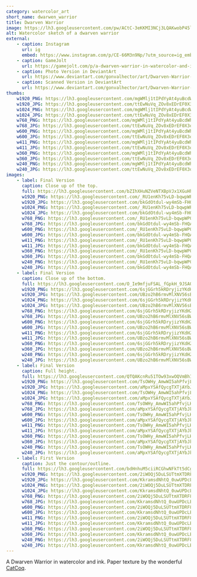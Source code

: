 ```yaml
---
category: watercolor_art
short_name: dwarwen_warrior
title: Dwarven Warrior
image: https://lh3.googleusercontent.com/pw/ACtC-3eKKMI3NCj3LQAKwobP45lVXW8BakdPVPIcEMa5hzvtpj1hAhvsXcWHs5xfi0JXYEt5KZF5bE5jhHNFV3awm8jQSe4Kz-_ak5Tggs4gdZ32xYoAYRcv1KbSfXdbxHoYh_CNWovKNIr4twdQm5qp6a1z=w1200-h630-no?authuser=0
alt: Watercolor sketch of a dwarven warrior
external:
    - caption: Instagram
      url: ig
      embed: https://www.instagram.com/p/CE-66M3n9Np/?utm_source=ig_embed&amp;utm_campaign=loading
    - caption: GameJolt
      url: https://gamejolt.com/p/a-dwarven-warrior-in-watercolor-and-ink-paper-texture-by-the-wonde-frg33nj9
    - caption: Photo Version in DeviantArt
      url: https://www.deviantart.com/gonvalhector/art/Dwarven-Warrior-868242447
    - caption: Scanned Version in DeviantArt
      url: https://www.deviantart.com/gonvalhector/art/Dwarven-Warrior-868220138
thumbs:
    w1920_PNG: https://lh3.googleusercontent.com/mgWMlj1tIPdYyAt4yuBcdWhgF_EqDs_Cvn030F9wNiVsx7OfLK8fUzTBWJCDIuA978MVn1x8HJy9h_7a7gVwv0Fmz92jDAlomZsEc5L5hiKbcd9FUj63FVBUSwQYU4kq6PkjGCeNfA=w355
    w1920_JPG: https://lh3.googleusercontent.com/ttEwNuVq_ZOv8xEDrEF0X3o71wakRODvckHqBULdWH0tCp9CyvzMc4B3v63qd108d-8TzbJ3CUNo65GsjtbD-jST-fsiCZlxyyaChDGJbaD8p94WIW261TmHo3Q-EOpn_7ZWA1w8rQ=w355
    w1024_PNG: https://lh3.googleusercontent.com/mgWMlj1tIPdYyAt4yuBcdWhgF_EqDs_Cvn030F9wNiVsx7OfLK8fUzTBWJCDIuA978MVn1x8HJy9h_7a7gVwv0Fmz92jDAlomZsEc5L5hiKbcd9FUj63FVBUSwQYU4kq6PkjGCeNfA=w284
    w1024_JPG: https://lh3.googleusercontent.com/ttEwNuVq_ZOv8xEDrEF0X3o71wakRODvckHqBULdWH0tCp9CyvzMc4B3v63qd108d-8TzbJ3CUNo65GsjtbD-jST-fsiCZlxyyaChDGJbaD8p94WIW261TmHo3Q-EOpn_7ZWA1w8rQ=w284
    w768_PNG: https://lh3.googleusercontent.com/mgWMlj1tIPdYyAt4yuBcdWhgF_EqDs_Cvn030F9wNiVsx7OfLK8fUzTBWJCDIuA978MVn1x8HJy9h_7a7gVwv0Fmz92jDAlomZsEc5L5hiKbcd9FUj63FVBUSwQYU4kq6PkjGCeNfA=w213
    w768_JPG: https://lh3.googleusercontent.com/ttEwNuVq_ZOv8xEDrEF0X3o71wakRODvckHqBULdWH0tCp9CyvzMc4B3v63qd108d-8TzbJ3CUNo65GsjtbD-jST-fsiCZlxyyaChDGJbaD8p94WIW261TmHo3Q-EOpn_7ZWA1w8rQ=w213
    w600_PNG: https://lh3.googleusercontent.com/mgWMlj1tIPdYyAt4yuBcdWhgF_EqDs_Cvn030F9wNiVsx7OfLK8fUzTBWJCDIuA978MVn1x8HJy9h_7a7gVwv0Fmz92jDAlomZsEc5L5hiKbcd9FUj63FVBUSwQYU4kq6PkjGCeNfA=w166
    w600_JPG: https://lh3.googleusercontent.com/ttEwNuVq_ZOv8xEDrEF0X3o71wakRODvckHqBULdWH0tCp9CyvzMc4B3v63qd108d-8TzbJ3CUNo65GsjtbD-jST-fsiCZlxyyaChDGJbaD8p94WIW261TmHo3Q-EOpn_7ZWA1w8rQ=w166
    w411_PNG: https://lh3.googleusercontent.com/mgWMlj1tIPdYyAt4yuBcdWhgF_EqDs_Cvn030F9wNiVsx7OfLK8fUzTBWJCDIuA978MVn1x8HJy9h_7a7gVwv0Fmz92jDAlomZsEc5L5hiKbcd9FUj63FVBUSwQYU4kq6PkjGCeNfA=w114
    w411_JPG: https://lh3.googleusercontent.com/ttEwNuVq_ZOv8xEDrEF0X3o71wakRODvckHqBULdWH0tCp9CyvzMc4B3v63qd108d-8TzbJ3CUNo65GsjtbD-jST-fsiCZlxyyaChDGJbaD8p94WIW261TmHo3Q-EOpn_7ZWA1w8rQ=w114
    w360_PNG: https://lh3.googleusercontent.com/mgWMlj1tIPdYyAt4yuBcdWhgF_EqDs_Cvn030F9wNiVsx7OfLK8fUzTBWJCDIuA978MVn1x8HJy9h_7a7gVwv0Fmz92jDAlomZsEc5L5hiKbcd9FUj63FVBUSwQYU4kq6PkjGCeNfA=w100
    w360_JPG: https://lh3.googleusercontent.com/ttEwNuVq_ZOv8xEDrEF0X3o71wakRODvckHqBULdWH0tCp9CyvzMc4B3v63qd108d-8TzbJ3CUNo65GsjtbD-jST-fsiCZlxyyaChDGJbaD8p94WIW261TmHo3Q-EOpn_7ZWA1w8rQ=w100
    w240_PNG: https://lh3.googleusercontent.com/mgWMlj1tIPdYyAt4yuBcdWhgF_EqDs_Cvn030F9wNiVsx7OfLK8fUzTBWJCDIuA978MVn1x8HJy9h_7a7gVwv0Fmz92jDAlomZsEc5L5hiKbcd9FUj63FVBUSwQYU4kq6PkjGCeNfA=w66
    w240_JPG: https://lh3.googleusercontent.com/ttEwNuVq_ZOv8xEDrEF0X3o71wakRODvckHqBULdWH0tCp9CyvzMc4B3v63qd108d-8TzbJ3CUNo65GsjtbD-jST-fsiCZlxyyaChDGJbaD8p94WIW261TmHo3Q-EOpn_7ZWA1w8rQ=w66
images:
    - label: Final Version
      caption: Close up of the top.
      full: https://lh3.googleusercontent.com/bZIhXHuNZVeNTXBpVJx1XGuHhRJB_ZY4AM0npu41GmY1B-VMMJEAYIoapUVzrv-PNmxxyvlA1FQcnQpR8b3vXkDjxxat0T1DNkfMck8a2-bmtK6h_7sQF3-m9dA8rJG1lB0cuRL1aA=w1080-h1080
      w1920_PNG: https://lh3.googleusercontent.com/_RU1enKh75vLD-bqwpWP0LXv3REzOG8P8_iGWi4Z07Yy5iwtRjCousDl8LAprqQuh2WlPApPMborveG1Fdkbk53I2jFLVppNxF0uNesT1wiVQy0ttakrBfBlxW09kLOlheGGPv3_Xw=w850
      w1920_JPG: https://lh3.googleusercontent.com/bkGdOtdul-wy4mSb-FHQAFDshjRHO2pekvtPD99pWTByTakpc1cGHzYsYGxq6rIqd8L_uYqNkHsTZOk4kSjCiH1p15a5UwqC3HrrhrAbUFQx1gqZhZKtmaeN47wl_PMg9_iwm4fWnw=w850
      w1024_PNG: https://lh3.googleusercontent.com/_RU1enKh75vLD-bqwpWP0LXv3REzOG8P8_iGWi4Z07Yy5iwtRjCousDl8LAprqQuh2WlPApPMborveG1Fdkbk53I2jFLVppNxF0uNesT1wiVQy0ttakrBfBlxW09kLOlheGGPv3_Xw=w711
      w1024_JPG: https://lh3.googleusercontent.com/bkGdOtdul-wy4mSb-FHQAFDshjRHO2pekvtPD99pWTByTakpc1cGHzYsYGxq6rIqd8L_uYqNkHsTZOk4kSjCiH1p15a5UwqC3HrrhrAbUFQx1gqZhZKtmaeN47wl_PMg9_iwm4fWnw=w711
      w768_PNG: https://lh3.googleusercontent.com/_RU1enKh75vLD-bqwpWP0LXv3REzOG8P8_iGWi4Z07Yy5iwtRjCousDl8LAprqQuh2WlPApPMborveG1Fdkbk53I2jFLVppNxF0uNesT1wiVQy0ttakrBfBlxW09kLOlheGGPv3_Xw=w533
      w768_JPG: https://lh3.googleusercontent.com/bkGdOtdul-wy4mSb-FHQAFDshjRHO2pekvtPD99pWTByTakpc1cGHzYsYGxq6rIqd8L_uYqNkHsTZOk4kSjCiH1p15a5UwqC3HrrhrAbUFQx1gqZhZKtmaeN47wl_PMg9_iwm4fWnw=w533
      w600_PNG: https://lh3.googleusercontent.com/_RU1enKh75vLD-bqwpWP0LXv3REzOG8P8_iGWi4Z07Yy5iwtRjCousDl8LAprqQuh2WlPApPMborveG1Fdkbk53I2jFLVppNxF0uNesT1wiVQy0ttakrBfBlxW09kLOlheGGPv3_Xw=w416
      w600_JPG: https://lh3.googleusercontent.com/bkGdOtdul-wy4mSb-FHQAFDshjRHO2pekvtPD99pWTByTakpc1cGHzYsYGxq6rIqd8L_uYqNkHsTZOk4kSjCiH1p15a5UwqC3HrrhrAbUFQx1gqZhZKtmaeN47wl_PMg9_iwm4fWnw=w416
      w411_PNG: https://lh3.googleusercontent.com/_RU1enKh75vLD-bqwpWP0LXv3REzOG8P8_iGWi4Z07Yy5iwtRjCousDl8LAprqQuh2WlPApPMborveG1Fdkbk53I2jFLVppNxF0uNesT1wiVQy0ttakrBfBlxW09kLOlheGGPv3_Xw=w285
      w411_JPG: https://lh3.googleusercontent.com/bkGdOtdul-wy4mSb-FHQAFDshjRHO2pekvtPD99pWTByTakpc1cGHzYsYGxq6rIqd8L_uYqNkHsTZOk4kSjCiH1p15a5UwqC3HrrhrAbUFQx1gqZhZKtmaeN47wl_PMg9_iwm4fWnw=w285
      w360_PNG: https://lh3.googleusercontent.com/_RU1enKh75vLD-bqwpWP0LXv3REzOG8P8_iGWi4Z07Yy5iwtRjCousDl8LAprqQuh2WlPApPMborveG1Fdkbk53I2jFLVppNxF0uNesT1wiVQy0ttakrBfBlxW09kLOlheGGPv3_Xw=w250
      w360_JPG: https://lh3.googleusercontent.com/bkGdOtdul-wy4mSb-FHQAFDshjRHO2pekvtPD99pWTByTakpc1cGHzYsYGxq6rIqd8L_uYqNkHsTZOk4kSjCiH1p15a5UwqC3HrrhrAbUFQx1gqZhZKtmaeN47wl_PMg9_iwm4fWnw=w250
      w240_PNG: https://lh3.googleusercontent.com/_RU1enKh75vLD-bqwpWP0LXv3REzOG8P8_iGWi4Z07Yy5iwtRjCousDl8LAprqQuh2WlPApPMborveG1Fdkbk53I2jFLVppNxF0uNesT1wiVQy0ttakrBfBlxW09kLOlheGGPv3_Xw=w166
      w240_JPG: https://lh3.googleusercontent.com/bkGdOtdul-wy4mSb-FHQAFDshjRHO2pekvtPD99pWTByTakpc1cGHzYsYGxq6rIqd8L_uYqNkHsTZOk4kSjCiH1p15a5UwqC3HrrhrAbUFQx1gqZhZKtmaeN47wl_PMg9_iwm4fWnw=w166
    - label: Final Version
      caption: Close up of the bottom.
      full: https://lh3.googleusercontent.com/O_Ie9mfjuFSAL_fGpkH_9JSAO3Lzj0xBHUX0nG2cuv9u8JFNwr1PNZihDbp2y0X74eFd3d49uqTToz8h861jqhgCxE5lSAtRq1bVkkKFIe88zpblzjlc7xWU-JlEbhOmJmjt0C6dEg=w1080-h1080
      w1920_PNG: https://lh3.googleusercontent.com/6sjGGrh5kRDryjizYKdHZ-nXmgfyUeqL9F5M-vNFvJz96km4GQHbVBw0F9fM1gdZKs90IVgRqCkmxAbFi_K5CI8u2kaRRZIpsLF7VRqCij2gwdximulGsyAsUwiK8iylVgSauMrtNw=w850
      w1920_JPG: https://lh3.googleusercontent.com/UBzo2hB6rmvMlXNV56sBWaUvZ4IAApnKRxJ_ZUt8YMJEd-9PmaCM7QEaTzSlCpyZ7CGuV2JZQyo16Pu5pT8uDq5TCUJiv2nO9iwbnMM_RiFnaU6fiANGEZNJyyzXvivkLC49QMulRw=w850
      w1024_PNG: https://lh3.googleusercontent.com/6sjGGrh5kRDryjizYKdHZ-nXmgfyUeqL9F5M-vNFvJz96km4GQHbVBw0F9fM1gdZKs90IVgRqCkmxAbFi_K5CI8u2kaRRZIpsLF7VRqCij2gwdximulGsyAsUwiK8iylVgSauMrtNw=w711
      w1024_JPG: https://lh3.googleusercontent.com/UBzo2hB6rmvMlXNV56sBWaUvZ4IAApnKRxJ_ZUt8YMJEd-9PmaCM7QEaTzSlCpyZ7CGuV2JZQyo16Pu5pT8uDq5TCUJiv2nO9iwbnMM_RiFnaU6fiANGEZNJyyzXvivkLC49QMulRw=w711
      w768_PNG: https://lh3.googleusercontent.com/6sjGGrh5kRDryjizYKdHZ-nXmgfyUeqL9F5M-vNFvJz96km4GQHbVBw0F9fM1gdZKs90IVgRqCkmxAbFi_K5CI8u2kaRRZIpsLF7VRqCij2gwdximulGsyAsUwiK8iylVgSauMrtNw=w533
      w768_JPG: https://lh3.googleusercontent.com/UBzo2hB6rmvMlXNV56sBWaUvZ4IAApnKRxJ_ZUt8YMJEd-9PmaCM7QEaTzSlCpyZ7CGuV2JZQyo16Pu5pT8uDq5TCUJiv2nO9iwbnMM_RiFnaU6fiANGEZNJyyzXvivkLC49QMulRw=w533
      w600_PNG: https://lh3.googleusercontent.com/6sjGGrh5kRDryjizYKdHZ-nXmgfyUeqL9F5M-vNFvJz96km4GQHbVBw0F9fM1gdZKs90IVgRqCkmxAbFi_K5CI8u2kaRRZIpsLF7VRqCij2gwdximulGsyAsUwiK8iylVgSauMrtNw=w416
      w600_JPG: https://lh3.googleusercontent.com/UBzo2hB6rmvMlXNV56sBWaUvZ4IAApnKRxJ_ZUt8YMJEd-9PmaCM7QEaTzSlCpyZ7CGuV2JZQyo16Pu5pT8uDq5TCUJiv2nO9iwbnMM_RiFnaU6fiANGEZNJyyzXvivkLC49QMulRw=w416
      w411_PNG: https://lh3.googleusercontent.com/6sjGGrh5kRDryjizYKdHZ-nXmgfyUeqL9F5M-vNFvJz96km4GQHbVBw0F9fM1gdZKs90IVgRqCkmxAbFi_K5CI8u2kaRRZIpsLF7VRqCij2gwdximulGsyAsUwiK8iylVgSauMrtNw=w285
      w411_JPG: https://lh3.googleusercontent.com/UBzo2hB6rmvMlXNV56sBWaUvZ4IAApnKRxJ_ZUt8YMJEd-9PmaCM7QEaTzSlCpyZ7CGuV2JZQyo16Pu5pT8uDq5TCUJiv2nO9iwbnMM_RiFnaU6fiANGEZNJyyzXvivkLC49QMulRw=w285
      w360_PNG: https://lh3.googleusercontent.com/6sjGGrh5kRDryjizYKdHZ-nXmgfyUeqL9F5M-vNFvJz96km4GQHbVBw0F9fM1gdZKs90IVgRqCkmxAbFi_K5CI8u2kaRRZIpsLF7VRqCij2gwdximulGsyAsUwiK8iylVgSauMrtNw=w250
      w360_JPG: https://lh3.googleusercontent.com/UBzo2hB6rmvMlXNV56sBWaUvZ4IAApnKRxJ_ZUt8YMJEd-9PmaCM7QEaTzSlCpyZ7CGuV2JZQyo16Pu5pT8uDq5TCUJiv2nO9iwbnMM_RiFnaU6fiANGEZNJyyzXvivkLC49QMulRw=w250
      w240_PNG: https://lh3.googleusercontent.com/6sjGGrh5kRDryjizYKdHZ-nXmgfyUeqL9F5M-vNFvJz96km4GQHbVBw0F9fM1gdZKs90IVgRqCkmxAbFi_K5CI8u2kaRRZIpsLF7VRqCij2gwdximulGsyAsUwiK8iylVgSauMrtNw=w166
      w240_JPG: https://lh3.googleusercontent.com/UBzo2hB6rmvMlXNV56sBWaUvZ4IAApnKRxJ_ZUt8YMJEd-9PmaCM7QEaTzSlCpyZ7CGuV2JZQyo16Pu5pT8uDq5TCUJiv2nO9iwbnMM_RiFnaU6fiANGEZNJyyzXvivkLC49QMulRw=w166
    - label: Final Version
      caption: Full height.
      full: https://lh3.googleusercontent.com/QTQAKcnRu51TOw93xwOQVmBhINLSCKfUYbZ_z_P6Gmv2ObI27RFlYVESfOg0K8sFY5hjMLMH75dxgy6pbOWHG3gJBsQt1ugN-ot7z0o26pkPbp5yaaZ5zOV-TDOkWqUR4YWr9MMg8w=w1080-h1080
      w1920_PNG: https://lh3.googleusercontent.com/TsOWHy_AmwWI5ahPfvjLHKzHQMkOJ3-h56FFxE-tP7EG8TY-yUpFOAhBj6WmfHzA_1aejbGE29f6QhWJWSMz194SAhsmg4RF69s1Q6l8JWN3wDze6BSFHnVtg6p-wIKQItJ2TkS2WA=w850
      w1920_JPG: https://lh3.googleusercontent.com/aMpxYSAfQycgTXTjAYbJkDfmbKsztnarfD9-tIYaYVLZXDLXyrtbBCPGGSkoYAwFJW3TVlo4gVQcF8LWpCsSvwJXp0qmESKHorBAGK1Tgqr-LiSvXyDBImds2rsWxU3Noxn3Ylnsng=w850
      w1024_PNG: https://lh3.googleusercontent.com/TsOWHy_AmwWI5ahPfvjLHKzHQMkOJ3-h56FFxE-tP7EG8TY-yUpFOAhBj6WmfHzA_1aejbGE29f6QhWJWSMz194SAhsmg4RF69s1Q6l8JWN3wDze6BSFHnVtg6p-wIKQItJ2TkS2WA=w711
      w1024_JPG: https://lh3.googleusercontent.com/aMpxYSAfQycgTXTjAYbJkDfmbKsztnarfD9-tIYaYVLZXDLXyrtbBCPGGSkoYAwFJW3TVlo4gVQcF8LWpCsSvwJXp0qmESKHorBAGK1Tgqr-LiSvXyDBImds2rsWxU3Noxn3Ylnsng=w711
      w768_PNG: https://lh3.googleusercontent.com/TsOWHy_AmwWI5ahPfvjLHKzHQMkOJ3-h56FFxE-tP7EG8TY-yUpFOAhBj6WmfHzA_1aejbGE29f6QhWJWSMz194SAhsmg4RF69s1Q6l8JWN3wDze6BSFHnVtg6p-wIKQItJ2TkS2WA=w533
      w768_JPG: https://lh3.googleusercontent.com/aMpxYSAfQycgTXTjAYbJkDfmbKsztnarfD9-tIYaYVLZXDLXyrtbBCPGGSkoYAwFJW3TVlo4gVQcF8LWpCsSvwJXp0qmESKHorBAGK1Tgqr-LiSvXyDBImds2rsWxU3Noxn3Ylnsng=w533
      w600_PNG: https://lh3.googleusercontent.com/TsOWHy_AmwWI5ahPfvjLHKzHQMkOJ3-h56FFxE-tP7EG8TY-yUpFOAhBj6WmfHzA_1aejbGE29f6QhWJWSMz194SAhsmg4RF69s1Q6l8JWN3wDze6BSFHnVtg6p-wIKQItJ2TkS2WA=w416
      w600_JPG: https://lh3.googleusercontent.com/aMpxYSAfQycgTXTjAYbJkDfmbKsztnarfD9-tIYaYVLZXDLXyrtbBCPGGSkoYAwFJW3TVlo4gVQcF8LWpCsSvwJXp0qmESKHorBAGK1Tgqr-LiSvXyDBImds2rsWxU3Noxn3Ylnsng=w416
      w411_PNG: https://lh3.googleusercontent.com/TsOWHy_AmwWI5ahPfvjLHKzHQMkOJ3-h56FFxE-tP7EG8TY-yUpFOAhBj6WmfHzA_1aejbGE29f6QhWJWSMz194SAhsmg4RF69s1Q6l8JWN3wDze6BSFHnVtg6p-wIKQItJ2TkS2WA=w285
      w411_JPG: https://lh3.googleusercontent.com/aMpxYSAfQycgTXTjAYbJkDfmbKsztnarfD9-tIYaYVLZXDLXyrtbBCPGGSkoYAwFJW3TVlo4gVQcF8LWpCsSvwJXp0qmESKHorBAGK1Tgqr-LiSvXyDBImds2rsWxU3Noxn3Ylnsng=w285
      w360_PNG: https://lh3.googleusercontent.com/TsOWHy_AmwWI5ahPfvjLHKzHQMkOJ3-h56FFxE-tP7EG8TY-yUpFOAhBj6WmfHzA_1aejbGE29f6QhWJWSMz194SAhsmg4RF69s1Q6l8JWN3wDze6BSFHnVtg6p-wIKQItJ2TkS2WA=w250
      w360_JPG: https://lh3.googleusercontent.com/aMpxYSAfQycgTXTjAYbJkDfmbKsztnarfD9-tIYaYVLZXDLXyrtbBCPGGSkoYAwFJW3TVlo4gVQcF8LWpCsSvwJXp0qmESKHorBAGK1Tgqr-LiSvXyDBImds2rsWxU3Noxn3Ylnsng=w250
      w240_PNG: https://lh3.googleusercontent.com/TsOWHy_AmwWI5ahPfvjLHKzHQMkOJ3-h56FFxE-tP7EG8TY-yUpFOAhBj6WmfHzA_1aejbGE29f6QhWJWSMz194SAhsmg4RF69s1Q6l8JWN3wDze6BSFHnVtg6p-wIKQItJ2TkS2WA=w166
      w240_JPG: https://lh3.googleusercontent.com/aMpxYSAfQycgTXTjAYbJkDfmbKsztnarfD9-tIYaYVLZXDLXyrtbBCPGGSkoYAwFJW3TVlo4gVQcF8LWpCsSvwJXp0qmESKHorBAGK1Tgqr-LiSvXyDBImds2rsWxU3Noxn3Ylnsng=w166
    - label: First Version
      caption: Just the contour/outline.
      full: https://lh3.googleusercontent.com/bdHnhuM5ciiRCGhwNFkTt5dCg7tsLsfm8H_on9SS0bwKEpKS9krmXM9eDg7whoITZTJoFGFPvp0Re2p3WkAO8dFJcCQg7hn77dxeYwgZXZCIO5RunXvzxS_W6GVTKPSwe9Rh_HgDUA=w1080-h1080
      w1920_PNG: https://lh3.googleusercontent.com/2iWOQj5DuLSUTtmXTDRF8lJVH-1oBMYlSNjEPQhpoJtva9-Q3-NuVRyZGqqSlQ_rbRjrTOo4hmYGvIJGx_wqCkrGTsa8M9mj9_pn7HHRtLKb8YbSh5JWbisdecEjxyfpud3iQkV8cg=w850
      w1920_JPG: https://lh3.googleusercontent.com/KkramsdNhtQ_0uwUPDcLEOa8BBwOwzbnt0G_PfuXDpujuR_f-FYy8JBtaxPiDgi1h9fWDY8HzAiYJjt6AUJFgX5TKcLufBBqFdkJVuGDn6hyxSQ95khXE6MgpPqZiygkwAz_AZGRIg=w850
      w1024_PNG: https://lh3.googleusercontent.com/2iWOQj5DuLSUTtmXTDRF8lJVH-1oBMYlSNjEPQhpoJtva9-Q3-NuVRyZGqqSlQ_rbRjrTOo4hmYGvIJGx_wqCkrGTsa8M9mj9_pn7HHRtLKb8YbSh5JWbisdecEjxyfpud3iQkV8cg=w711
      w1024_JPG: https://lh3.googleusercontent.com/KkramsdNhtQ_0uwUPDcLEOa8BBwOwzbnt0G_PfuXDpujuR_f-FYy8JBtaxPiDgi1h9fWDY8HzAiYJjt6AUJFgX5TKcLufBBqFdkJVuGDn6hyxSQ95khXE6MgpPqZiygkwAz_AZGRIg=w711
      w768_PNG: https://lh3.googleusercontent.com/2iWOQj5DuLSUTtmXTDRF8lJVH-1oBMYlSNjEPQhpoJtva9-Q3-NuVRyZGqqSlQ_rbRjrTOo4hmYGvIJGx_wqCkrGTsa8M9mj9_pn7HHRtLKb8YbSh5JWbisdecEjxyfpud3iQkV8cg=w533
      w768_JPG: https://lh3.googleusercontent.com/KkramsdNhtQ_0uwUPDcLEOa8BBwOwzbnt0G_PfuXDpujuR_f-FYy8JBtaxPiDgi1h9fWDY8HzAiYJjt6AUJFgX5TKcLufBBqFdkJVuGDn6hyxSQ95khXE6MgpPqZiygkwAz_AZGRIg=w533
      w600_PNG: https://lh3.googleusercontent.com/2iWOQj5DuLSUTtmXTDRF8lJVH-1oBMYlSNjEPQhpoJtva9-Q3-NuVRyZGqqSlQ_rbRjrTOo4hmYGvIJGx_wqCkrGTsa8M9mj9_pn7HHRtLKb8YbSh5JWbisdecEjxyfpud3iQkV8cg=w416
      w600_JPG: https://lh3.googleusercontent.com/KkramsdNhtQ_0uwUPDcLEOa8BBwOwzbnt0G_PfuXDpujuR_f-FYy8JBtaxPiDgi1h9fWDY8HzAiYJjt6AUJFgX5TKcLufBBqFdkJVuGDn6hyxSQ95khXE6MgpPqZiygkwAz_AZGRIg=w416
      w411_PNG: https://lh3.googleusercontent.com/2iWOQj5DuLSUTtmXTDRF8lJVH-1oBMYlSNjEPQhpoJtva9-Q3-NuVRyZGqqSlQ_rbRjrTOo4hmYGvIJGx_wqCkrGTsa8M9mj9_pn7HHRtLKb8YbSh5JWbisdecEjxyfpud3iQkV8cg=w285
      w411_JPG: https://lh3.googleusercontent.com/KkramsdNhtQ_0uwUPDcLEOa8BBwOwzbnt0G_PfuXDpujuR_f-FYy8JBtaxPiDgi1h9fWDY8HzAiYJjt6AUJFgX5TKcLufBBqFdkJVuGDn6hyxSQ95khXE6MgpPqZiygkwAz_AZGRIg=w285
      w360_PNG: https://lh3.googleusercontent.com/2iWOQj5DuLSUTtmXTDRF8lJVH-1oBMYlSNjEPQhpoJtva9-Q3-NuVRyZGqqSlQ_rbRjrTOo4hmYGvIJGx_wqCkrGTsa8M9mj9_pn7HHRtLKb8YbSh5JWbisdecEjxyfpud3iQkV8cg=w250
      w360_JPG: https://lh3.googleusercontent.com/KkramsdNhtQ_0uwUPDcLEOa8BBwOwzbnt0G_PfuXDpujuR_f-FYy8JBtaxPiDgi1h9fWDY8HzAiYJjt6AUJFgX5TKcLufBBqFdkJVuGDn6hyxSQ95khXE6MgpPqZiygkwAz_AZGRIg=w250
      w240_PNG: https://lh3.googleusercontent.com/2iWOQj5DuLSUTtmXTDRF8lJVH-1oBMYlSNjEPQhpoJtva9-Q3-NuVRyZGqqSlQ_rbRjrTOo4hmYGvIJGx_wqCkrGTsa8M9mj9_pn7HHRtLKb8YbSh5JWbisdecEjxyfpud3iQkV8cg=w166
      w240_JPG: https://lh3.googleusercontent.com/KkramsdNhtQ_0uwUPDcLEOa8BBwOwzbnt0G_PfuXDpujuR_f-FYy8JBtaxPiDgi1h9fWDY8HzAiYJjt6AUJFgX5TKcLufBBqFdkJVuGDn6hyxSQ95khXE6MgpPqZiygkwAz_AZGRIg=w166
---
```


A Dwarven Warrior in watercolor and ink.
Paper texture by the wonderful [CatCoq](https://www.instagram.com/catcoq/).
